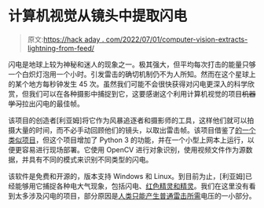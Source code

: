 # 计算机视觉从镜头中提取闪电

> 原文:[https://hack aday . com/2022/07/01/computer-vision-extracts-lightning-from-feed/](https://hackaday.com/2022/07/01/computer-vision-extracts-lightning-from-footage/)

闪电是地球上较为神秘和迷人的现象之一。极其强大，但平均每次打击的能量只够一个白炽灯泡用一个小时。引发雷击的确切机制仍不为人所知。然而在这个星球上的某个地方每秒钟发生 45 次。虽然我们可能不会很快获得对闪电更深入的科学欣赏，但我们可以在各种摄影中捕捉到它，这要感谢这个利用计算机视觉的项目~~机器学习~~拉出闪电的最佳帧。

该项目的创造者[利亚姆]将它作为风暴追逐者和摄影师的工具，这样他们就可以拍摄大量的时间，而不必手动回顾他们的镜头，以取出雷击帧。该项目借鉴了[的一个类似项目](https://lukse.lt/uzrasai/2015-05-lightning-strikes-and-python/)，但这个项目增加了 Python 3 的功能，并在一个小型上网本上运行，以便更容易进行现场部署。它使用 OpenCV 进行对象识别，使用视频文件作为源数据，并具有不同的模式来识别不同类型的闪电。

该软件是免费和开源的，版本支持 Windows 和 Linux。到目前为止，[利亚姆]已经能够用它捕捉各种电大气现象，包括闪电、[红色精灵和精灵](https://www.livescience.com/42731-weird-lightning-types.html)。我们在这里没有看到太多涉及闪电的项目，部分原因是[人类只能产生普通雷击所需](https://hackaday.com/2017/03/22/how-does-a-voltage-multiplier-work/)电压的一小部分。
